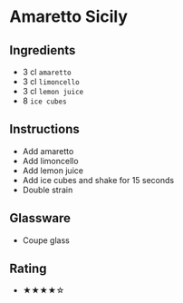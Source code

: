 # Amaretto Sicily

## Ingredients
- 3 cl `amaretto`
- 3 cl `limoncello`
- 3 cl `lemon juice`
- 8 `ice cubes`

## Instructions
- Add amaretto
- Add limoncello
- Add lemon juice
- Add ice cubes and shake for 15 seconds
- Double strain

## Glassware
- Coupe glass

## Rating
- ★★★★☆